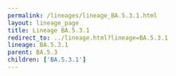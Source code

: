 ```yaml
---
permalink: /lineages/lineage_BA.5.3.1.html
layout: lineage_page
title: Lineage BA.5.3.1
redirect_to: ../lineage.html?lineage=BA.5.3.1
lineage: BA.5.3.1
parent: BA.5.3
children: ['BA.5.3.1']
---
```

